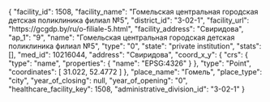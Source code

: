 {
    "facility_id": 1508,
    "facility_name": "Гомельская центральная городская детская поликлиника филиал №5",
    "district_id": "3-02-1",
    "facility_url": "https:\/\/gcgdp.by\/ru\/o-filiale-5.html",
    "facility_address": "Свиридова",
    "ap_1": "9",
    "name": "Гомельская центральная городская детская поликлиника филиал №5",
    "type": "0",
    "state": "private institution",
    "stats": [],
    "med_id": 10216044,
    "address": "Свиридова",
    "coord_x_y": {
        "crs": {
            "type": "name",
            "properties": {
                "name": "EPSG:4326"
            }
        },
        "type": "Point",
        "coordinates": [
            31.022,
            52.4772
        ]
    },
    "place_name": "Гомель",
    "place_type": "city",
    "year_of_closing": null,
    "year_of_opening": "0",
    "healthcare_facility_key": 1508,
    "administrative_division_id": "3-02-1"
}